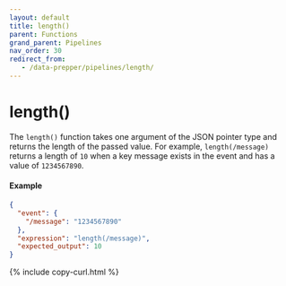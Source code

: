 ```yaml
---
layout: default
title: length()
parent: Functions
grand_parent: Pipelines
nav_order: 30
redirect_from: 
   - /data-prepper/pipelines/length/
---
```


# length()

The `length()` function takes one argument of the JSON pointer type and returns the length of the passed value. For example, `length(/message)` returns a length of `10` when a key message exists in the event and has a value of `1234567890`.

#### Example 

```json
{
  "event": {
    "/message": "1234567890"
  },
  "expression": "length(/message)",
  "expected_output": 10
}
```
{% include copy-curl.html %}
